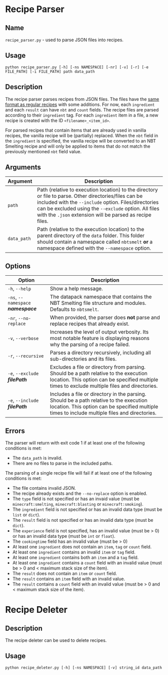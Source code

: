 # Recipe Parser
## Name
`recipe_parser.py` - used to parse JSON files into recipes.

## Usage
`python recipe_parser.py [-h] [-ns NAMESPACE] [-nr] [-v] [-r] [-e FILE_PATH] [-i FILE_PATH] path data_path`

## Description
The recipe parser parses recipes from JSON files. The files have the [same format as regular recipes](https://minecraft.gamepedia.com/Recipe#JSON_format) with some additions. For now, each `ingredient` and each `result` can have `nbt` and `count` fields. The recipe files are parsed according to their `ingredient` tag. For each `ingredient` item in a file, a new recipe is created with the ID `<filename>_<item_id>`.

For parsed recipes that contain items that are already used in vanilla recipes, the vanilla recipe will be (partially) replaced. When the `nbt` field in the `ingredient` is specified, the vanilla recipe will be converted to an NBT Smelting recipe and will only be applied to items that do not match the previously mentioned `nbt` field value.

## Arguments
| Argument | Description |
|----------|-------------|
| `path`   | Path (relative to execution location) to the directory or file to parse. Other directories/files can be included with the `--include` option. Files/directories can be excluded using the `--exclude` option. All files with the `.json` extension will be parsed as recipe files. |
| `data_path` | Path (relative to the execution location) to the parent directory of the `data` folder. This folder should contain a namespace called `nbtsmelt` **or** a namespace defined with the `--namespace` option. |

## Options
| Option | Description |
|--------|-------------|
| `-h`, `--help` | Show a help message. |
| `-ns`, `--namespace` **_namespace_** | The datapack namespace that contains the NBT Smelting file structure and modules. Defaults to `nbtsmelt`. |
| `-nr`, `--no-replace` | When provided, the parser does **not** parse and replace recipes that already exist. |
| `-v`, `--verbose` | Increases the level of output verbosity. Its most notable feature is displaying reasons why the parsing of a recipe failed. |
| `-r`, `--recursive` | Parses a directory recursively, including all sub-directories and its files. |
| `-e`, `--exclude` **_filePath_** | Excludes a file or directory from parsing. Should be a path relative to the execution location. This option can be specified multiple times to exclude multiple files and directories. |
| `-e`, `--include` **_filePath_** | Includes a file or directory in the parsing. Should be a path relative to the execution location. This option can be specified multiple times to include multiple files and directories. |

## Errors
The parser will return with exit code 1 if at least one of the following conditions is met:
- The `data_path` is invalid.
- There are no files to parse in the included paths.

The parsing of a single recipe file will fail if at least one of the following conditions is met:
- The file contains invalid JSON.
- The recipe already exists and the `--no-replace` option is enabled.
- The `type` field is not specified or has an invaid value (must be `minecraft:smelting`, `minecraft:blasting` or `minecraft:smoking`).
- The `ingredient` field is not specified or has an invalid data type (must be `list` or `dict`).
- The `result` field is not specified or has an invalid data type (must be `dict`).
- The `experience` field is not specified, has an invalid value (must be > 0) or has an invalid data type (must be `int` or `float`).
- The `cookingtime` field has an invalid value (must be > 0)
- At least one `ingredient` does not contain an `item`, `tag` or `count` field.
- At least one `ingredient` contains an invalid `item` or `tag` field.
- At least one `ingredient` contains both an `item` and a `tag` field.
- At least one `ingredient` contains a `count` field with an invalid value (must be > 0 and < maximum stack size of the item).
- The `result` does not contain an `item` or `count` field.
- The `result` contains an `item` field with an invalid value.
- The `result` contains a `count` field with an invalid value (must be > 0 and < maximum stack size of the item).



# Recipe Deleter
## Description
The recipe deleter can be used to delete recipes.

## Usage
`python recipe_deleter.py [-h] [-ns NAMESPACE] [-v] string_id data_path`
